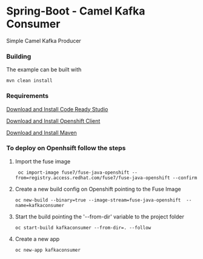# Spring-Boot - Camel Kafka Consumer

Simple Camel Kafka Producer

### Building

The example can be built with

    mvn clean install

### Requirements

[Download and Install Code Ready Studio](https://developers.redhat.com/products/codeready-studio/download)

[Download and Install Openshift Client](https://access.redhat.com/downloads/content/290/ver=4.5/rhel---8/4.5.8/x86_64/product-software)

[Download and Install Maven](https://maven.apache.org/download.cgi)


### To deploy on Openhsift follow the steps


1. Import the fuse image

        oc import-image fuse7/fuse-java-openshift --from=registry.access.redhat.com/fuse7/fuse-java-openshift --confirm

2. Create a new build config on Openshift pointing to the Fuse Image

       oc new-build --binary=true --image-stream=fuse-java-openshift  --name=kafkaconsumer

3. Start the build pointing the '--from-dir' variable to the project folder

       oc start-build kafkaconsumer --from-dir=. --follow

4. Create a new app

       oc new-app kafkaconsumer
    
    
    

